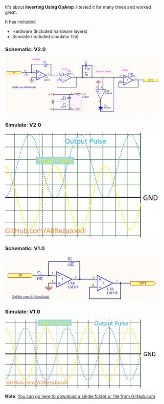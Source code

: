 It's about **Inverting Using OpAmp**.
I tested it for many times and worked great.

It has included:
- Hardware (Included hardware layers)
- Simulate (Included simulator file)

### Schematic: V2.0
![](Hardware/V2.0.png)

### Simulate: V2.0
![](Simulate/V2.0.png)

### Schematic: V1.0
![](Hardware/V1.0.png)

### Simulate: V1.0
![](Simulate/V1.0.jpg)

**Note**: [You can go here to download a single folder or file from GitHub.com](https://minhaskamal.github.io/DownGit/#/home)